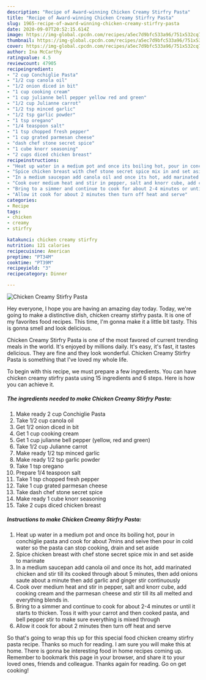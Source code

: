 ```yaml
---
description: "Recipe of Award-winning Chicken Creamy Stirfry Pasta"
title: "Recipe of Award-winning Chicken Creamy Stirfry Pasta"
slug: 1965-recipe-of-award-winning-chicken-creamy-stirfry-pasta
date: 2020-09-07T20:52:15.614Z
image: https://img-global.cpcdn.com/recipes/a5ec7d9bfc533a96/751x532cq70/chicken-creamy-stirfry-pasta-recipe-main-photo.jpg
thumbnail: https://img-global.cpcdn.com/recipes/a5ec7d9bfc533a96/751x532cq70/chicken-creamy-stirfry-pasta-recipe-main-photo.jpg
cover: https://img-global.cpcdn.com/recipes/a5ec7d9bfc533a96/751x532cq70/chicken-creamy-stirfry-pasta-recipe-main-photo.jpg
author: Ina McCarthy
ratingvalue: 4.5
reviewcount: 47905
recipeingredient:
- "2 cup Conchiglie Pasta"
- "1/2 cup canola oil"
- "1/2 onion diced in bit"
- "1 cup cooking cream"
- "1 cup julianne bell pepper yellow red and green"
- "1/2 cup Julianne carrot"
- "1/2 tsp minced garlic"
- "1/2 tsp garlic powder"
- "1 tsp oregano"
- "1/4 teaspoon salt"
- "1 tsp chopped fresh pepper"
- "1 cup grated parmesan cheese"
- "dash chef stone secret spice"
- "1 cube knorr seasoning"
- "2 cups diced chicken breast"
recipeinstructions:
- "Heat up water in a medium pot and once its boiling hot, pour in conchiglie pasta and cook for about 7mins and seive then pour in cold water so the pasta can stop cooking, drain and set aside"
- "Spice chicken breast with chef stone secret spice mix in and set aside to marinate"
- "In a medium saucepan add canola oil and once its hot, add marinated chicken and stir till its cooked through about 5 minutes, then add onions saute about a minute then add garlic and ginger stir continuously"
- "Cook over medium heat and stir in pepper, salt and knorr cube, add cooking cream and the parmesan cheese and stir till its all melted and everything blends in."
- "Bring to a simmer and continue to cook for about 2-4 minutes or until it starts to thicken. Toss it with your carrot and then cooked pasta, and bell pepper stir to make sure everything is mixed through"
- "Allow it cook for about 2 minutes then turn off heat and serve"
categories:
- Recipe
tags:
- chicken
- creamy
- stirfry

katakunci: chicken creamy stirfry 
nutrition: 121 calories
recipecuisine: American
preptime: "PT34M"
cooktime: "PT39M"
recipeyield: "3"
recipecategory: Dinner

---
```



![Chicken Creamy Stirfry Pasta](https://img-global.cpcdn.com/recipes/a5ec7d9bfc533a96/751x532cq70/chicken-creamy-stirfry-pasta-recipe-main-photo.jpg)

Hey everyone, I hope you are having an amazing day today. Today, we're going to make a distinctive dish, chicken creamy stirfry pasta. It is one of my favorites food recipes. This time, I'm gonna make it a little bit tasty. This is gonna smell and look delicious.

Chicken Creamy Stirfry Pasta is one of the most favored of current trending meals in the world. It's enjoyed by millions daily. It's easy, it's fast, it tastes delicious. They are fine and they look wonderful. Chicken Creamy Stirfry Pasta is something that I've loved my whole life.




To begin with this recipe, we must prepare a few ingredients. You can have chicken creamy stirfry pasta using 15 ingredients and 6 steps. Here is how you can achieve it.

<!--inarticleads1-->

##### The ingredients needed to make Chicken Creamy Stirfry Pasta:

1. Make ready 2 cup Conchiglie Pasta
1. Take 1/2 cup canola oil
1. Get 1/2 onion diced in bit
1. Get 1 cup cooking cream
1. Get 1 cup julianne bell pepper (yellow, red and green)
1. Take 1/2 cup Julianne carrot
1. Make ready 1/2 tsp minced garlic
1. Make ready 1/2 tsp garlic powder
1. Take 1 tsp oregano
1. Prepare 1/4 teaspoon salt
1. Take 1 tsp chopped fresh pepper
1. Take 1 cup grated parmesan cheese
1. Take dash chef stone secret spice
1. Make ready 1 cube knorr seasoning
1. Take 2 cups diced chicken breast




<!--inarticleads2-->

##### Instructions to make Chicken Creamy Stirfry Pasta:

1. Heat up water in a medium pot and once its boiling hot, pour in conchiglie pasta and cook for about 7mins and seive then pour in cold water so the pasta can stop cooking, drain and set aside
1. Spice chicken breast with chef stone secret spice mix in and set aside to marinate
1. In a medium saucepan add canola oil and once its hot, add marinated chicken and stir till its cooked through about 5 minutes, then add onions saute about a minute then add garlic and ginger stir continuously
1. Cook over medium heat and stir in pepper, salt and knorr cube, add cooking cream and the parmesan cheese and stir till its all melted and everything blends in.
1. Bring to a simmer and continue to cook for about 2-4 minutes or until it starts to thicken. Toss it with your carrot and then cooked pasta, and bell pepper stir to make sure everything is mixed through
1. Allow it cook for about 2 minutes then turn off heat and serve




So that's going to wrap this up for this special food chicken creamy stirfry pasta recipe. Thanks so much for reading. I am sure you will make this at home. There is gonna be interesting food in home recipes coming up. Remember to bookmark this page in your browser, and share it to your loved ones, friends and colleague. Thanks again for reading. Go on get cooking!
